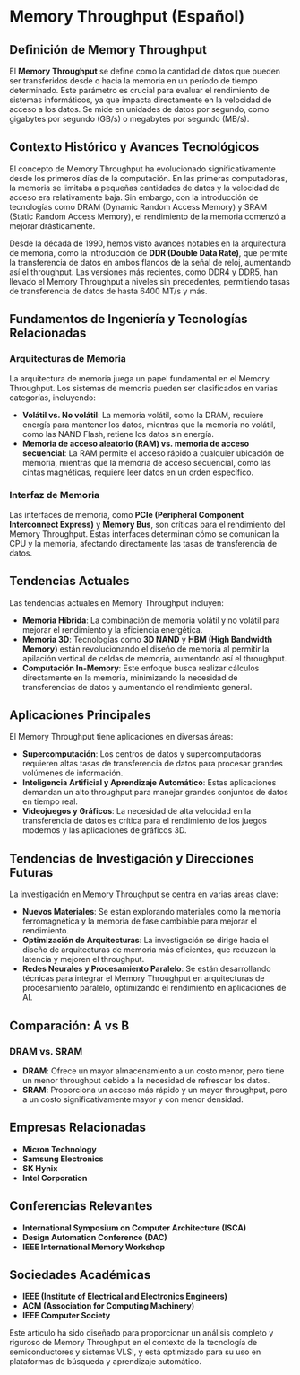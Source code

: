 # Memory Throughput (Español)

## Definición de Memory Throughput

El **Memory Throughput** se define como la cantidad de datos que pueden ser transferidos desde o hacia la memoria en un período de tiempo determinado. Este parámetro es crucial para evaluar el rendimiento de sistemas informáticos, ya que impacta directamente en la velocidad de acceso a los datos. Se mide en unidades de datos por segundo, como gigabytes por segundo (GB/s) o megabytes por segundo (MB/s).

## Contexto Histórico y Avances Tecnológicos

El concepto de Memory Throughput ha evolucionado significativamente desde los primeros días de la computación. En las primeras computadoras, la memoria se limitaba a pequeñas cantidades de datos y la velocidad de acceso era relativamente baja. Sin embargo, con la introducción de tecnologías como DRAM (Dynamic Random Access Memory) y SRAM (Static Random Access Memory), el rendimiento de la memoria comenzó a mejorar drásticamente.

Desde la década de 1990, hemos visto avances notables en la arquitectura de memoria, como la introducción de **DDR (Double Data Rate)**, que permite la transferencia de datos en ambos flancos de la señal de reloj, aumentando así el throughput. Las versiones más recientes, como DDR4 y DDR5, han llevado el Memory Throughput a niveles sin precedentes, permitiendo tasas de transferencia de datos de hasta 6400 MT/s y más.

## Fundamentos de Ingeniería y Tecnologías Relacionadas

### Arquitecturas de Memoria

La arquitectura de memoria juega un papel fundamental en el Memory Throughput. Los sistemas de memoria pueden ser clasificados en varias categorías, incluyendo:

- **Volátil vs. No volátil**: La memoria volátil, como la DRAM, requiere energía para mantener los datos, mientras que la memoria no volátil, como las NAND Flash, retiene los datos sin energía.
- **Memoria de acceso aleatorio (RAM) vs. memoria de acceso secuencial**: La RAM permite el acceso rápido a cualquier ubicación de memoria, mientras que la memoria de acceso secuencial, como las cintas magnéticas, requiere leer datos en un orden específico.

### Interfaz de Memoria

Las interfaces de memoria, como **PCIe (Peripheral Component Interconnect Express)** y **Memory Bus**, son críticas para el rendimiento del Memory Throughput. Estas interfaces determinan cómo se comunican la CPU y la memoria, afectando directamente las tasas de transferencia de datos.

## Tendencias Actuales

Las tendencias actuales en Memory Throughput incluyen:

- **Memoria Híbrida**: La combinación de memoria volátil y no volátil para mejorar el rendimiento y la eficiencia energética.
- **Memoria 3D**: Tecnologías como **3D NAND** y **HBM (High Bandwidth Memory)** están revolucionando el diseño de memoria al permitir la apilación vertical de celdas de memoria, aumentando así el throughput.
- **Computación In-Memory**: Este enfoque busca realizar cálculos directamente en la memoria, minimizando la necesidad de transferencias de datos y aumentando el rendimiento general.

## Aplicaciones Principales

El Memory Throughput tiene aplicaciones en diversas áreas:

- **Supercomputación**: Los centros de datos y supercomputadoras requieren altas tasas de transferencia de datos para procesar grandes volúmenes de información.
- **Inteligencia Artificial y Aprendizaje Automático**: Estas aplicaciones demandan un alto throughput para manejar grandes conjuntos de datos en tiempo real.
- **Videojuegos y Gráficos**: La necesidad de alta velocidad en la transferencia de datos es crítica para el rendimiento de los juegos modernos y las aplicaciones de gráficos 3D.

## Tendencias de Investigación y Direcciones Futuras

La investigación en Memory Throughput se centra en varias áreas clave:

- **Nuevos Materiales**: Se están explorando materiales como la memoria ferromagnética y la memoria de fase cambiable para mejorar el rendimiento.
- **Optimización de Arquitecturas**: La investigación se dirige hacia el diseño de arquitecturas de memoria más eficientes, que reduzcan la latencia y mejoren el throughput.
- **Redes Neurales y Procesamiento Paralelo**: Se están desarrollando técnicas para integrar el Memory Throughput en arquitecturas de procesamiento paralelo, optimizando el rendimiento en aplicaciones de AI.

## Comparación: A vs B

### DRAM vs. SRAM

- **DRAM**: Ofrece un mayor almacenamiento a un costo menor, pero tiene un menor throughput debido a la necesidad de refrescar los datos.
- **SRAM**: Proporciona un acceso más rápido y un mayor throughput, pero a un costo significativamente mayor y con menor densidad.

## Empresas Relacionadas

- **Micron Technology**
- **Samsung Electronics**
- **SK Hynix**
- **Intel Corporation**

## Conferencias Relevantes

- **International Symposium on Computer Architecture (ISCA)**
- **Design Automation Conference (DAC)**
- **IEEE International Memory Workshop**

## Sociedades Académicas

- **IEEE (Institute of Electrical and Electronics Engineers)**
- **ACM (Association for Computing Machinery)**
- **IEEE Computer Society**

Este artículo ha sido diseñado para proporcionar un análisis completo y riguroso de Memory Throughput en el contexto de la tecnología de semiconductores y sistemas VLSI, y está optimizado para su uso en plataformas de búsqueda y aprendizaje automático.